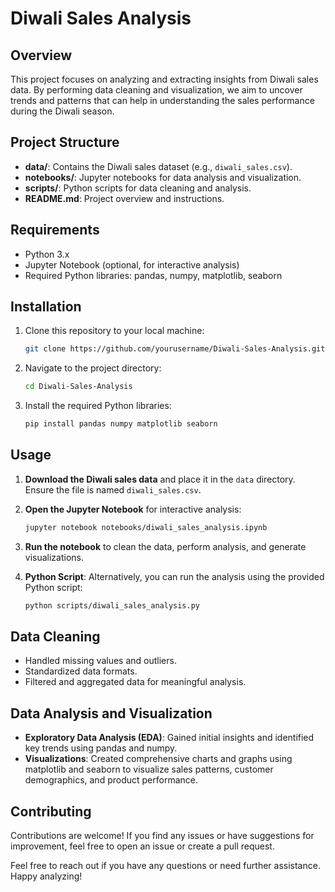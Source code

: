 # Diwali Sales Analysis

## Overview

This project focuses on analyzing and extracting insights from Diwali sales data. By performing data cleaning and visualization, we aim to uncover trends and patterns that can help in understanding the sales performance during the Diwali season.

## Project Structure

- **data/**: Contains the Diwali sales dataset (e.g., `diwali_sales.csv`).
- **notebooks/**: Jupyter notebooks for data analysis and visualization.
- **scripts/**: Python scripts for data cleaning and analysis.
- **README.md**: Project overview and instructions.

## Requirements

- Python 3.x
- Jupyter Notebook (optional, for interactive analysis)
- Required Python libraries: pandas, numpy, matplotlib, seaborn

## Installation

1. Clone this repository to your local machine:

   ```bash
   git clone https://github.com/yourusername/Diwali-Sales-Analysis.git
   ```

2. Navigate to the project directory:

   ```bash
   cd Diwali-Sales-Analysis
   ```

3. Install the required Python libraries:

   ```bash
   pip install pandas numpy matplotlib seaborn
   ```

## Usage

1. **Download the Diwali sales data** and place it in the `data` directory. Ensure the file is named `diwali_sales.csv`.

2. **Open the Jupyter Notebook** for interactive analysis:

   ```bash
   jupyter notebook notebooks/diwali_sales_analysis.ipynb
   ```

3. **Run the notebook** to clean the data, perform analysis, and generate visualizations.

4. **Python Script**: Alternatively, you can run the analysis using the provided Python script:

   ```bash
   python scripts/diwali_sales_analysis.py
   ```

## Data Cleaning

- Handled missing values and outliers.
- Standardized data formats.
- Filtered and aggregated data for meaningful analysis.

## Data Analysis and Visualization

- **Exploratory Data Analysis (EDA)**: Gained initial insights and identified key trends using pandas and numpy.
- **Visualizations**: Created comprehensive charts and graphs using matplotlib and seaborn to visualize sales patterns, customer demographics, and product performance.

## Contributing

Contributions are welcome! If you find any issues or have suggestions for improvement, feel free to open an issue or create a pull request.

Feel free to reach out if you have any questions or need further assistance. Happy analyzing!
